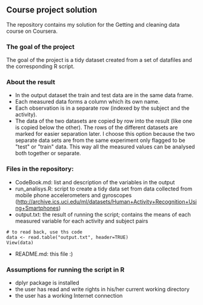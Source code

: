 ## Course project solution

The repository contains my solution for the Getting and cleaning data course on Coursera.

### The goal of the project
The goal of the project is a tidy dataset created from a set of datafiles and the corresponding R script.

### About the result
+ In the output dataset the train and test data are in the same data frame. 
+ Each measured data forms a column which its own name.
+ Each observation is in a separate row (indexed by the subject and the activity). 
+ The data of the two datasets are copied by row into the result (like one is copied below the other). The rows of the different datasets are marked for easier separation later. I choose this option because the two separate data sets are from the same experiment only flagged to be "test" or "train" data. This way all the measured values can be analysed both together or separate.

### Files in the repository:
* CodeBook.md: list and description of the variables in the output
* run_analisys.R: script to create a tidy data set from data collected from mobile phone accelerometers and gyroscopes (http://archive.ics.uci.edu/ml/datasets/Human+Activity+Recognition+Using+Smartphones)
* output.txt: the result of running the script; contains the means of each measured variable for each activity and subject pairs  
```{r}
# to read back, use ths code
data <- read.table("output.txt", header=TRUE)
View(data)
```
* README.md: this file :)

### Assumptions for running the script in R
* dplyr package is installed
* the user has read and write rights in his/her current working directory
* the user has a working Internet connection



